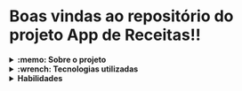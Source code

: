 # Boas vindas ao repositório do projeto App de Receitas!!


<details>
  <summary>
    <strong>:memo: Sobre o projeto</strong>
  </summary><br>
  
  - Projeto App de Receitas desenvolvido em grupo na Trybe no módulo de Front-End..
  
  - Desenvolver um app de receitas, que deverá se conectar com  duas 2 API’s ao mesmo tempo e implementar uma interface mobile only.
  Grupo:
  * Almos Augusto Turma-17
  * Bruce Alberto Turma-17
  * Rafael Santos Turma-17
  * Felipe Barboza Turma-17
  * Mauricio Turma-17
</details>

<details>
  <summary>
    <strong>:wrench: Tecnologias utilizadas</strong>
  </summary><br>
  
  - JavaScript 
  - React Hooks
  - Context API
  - Kanban
  - React Testing Library 
  
</details>

<details>
  <summary>
    <strong>Habilidades</strong>
  </summary><br>
  Neste projeto, foi verificado como:

* Aplicar e desenvolver um sistema que permite visualizar, buscar, filtrar, favoritar, compartilhar e acompanhar o processo de preparação de receitas e drinks. A base de dados serão 2 APIs distintas, uma para comidas e outra para bebidas;
* O layout tem como foco dispositivos móveis, então todos os protótipos vão estar desenvolvidos em telas menores;
* Cobertura de testes, código deve ser testável, e deve possuir uma suite de testes robusta e com alta cobertura;



  
  
### Project Preview

![ezgif com-gif-maker](https://user-images.githubusercontent.com/88805423/171513171-ff67d15e-d7b4-491c-9c0e-945713cc0c9d.gif)


